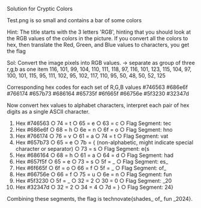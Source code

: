 Solution for Cryptic Colors

Test.png is so small and contains a bar of some colors 

Hint:
The title starts with the 3 letters 'RGB', hinting that you should look at the RGB values of the colors in the picture. If you convert all the colors to hex, then translate the Red, Green, and Blue values to characters, you get the flag

Sol:
Convert the image pixels into RGB values. -> separate as group of three r,g,b as one item
116, 101, 99, 
104, 110, 111, 
118, 97, 116, 
101, 123, 115, 
104, 97, 100, 
101, 115, 95, 
111, 102, 95, 
102, 117, 110, 
95, 50, 48, 
50, 52, 125

Corresponding hex codes for each set of R,G,B values
#746563
#686e6f
#766174
#657b73
#686164
#65735f
#6f665f
#66756e
#5f3230
#32347d

Now convert hex values to alphabet characters,  interpret each pair of hex digits as a single ASCII character.

1. Hex #746563
    ○ 74 = t
    ○ 65 = e
    ○ 63 = c
    ○ Flag Segment: tec
2. Hex #686e6f
    ○ 68 = h
    ○ 6e = n
    ○ 6f = o
    ○ Flag Segment: hno
3. Hex #766174
    ○ 76 = v
    ○ 61 = a
    ○ 74 = t
    ○ Flag Segment: vat
4. Hex #657b73
    ○ 65 = e
    ○ 7b = { (non-alphabetic, might indicate special character or separator)
    ○ 73 = s
    ○ Flag Segment: e{s
5. Hex #686164
    ○ 68 = h
    ○ 61 = a
    ○ 64 = d
    ○ Flag Segment: had
6. Hex #657f5f
    ○ 65 = e
    ○ 73 = s
    ○ 5f = _
    ○ Flag Segment: es_
7. Hex #6f665f
    ○ 6f = o
    ○ 66 = f
    ○ 5f = _
    ○ Flag Segment: of_
8. Hex #66756e
    ○ 66 = f
    ○ 75 = u
    ○ 6e = n
    ○ Flag Segment: fun
9. Hex #5f3230
    ○ 5f = _
    ○ 32 = 2
    ○ 30 = 0
    ○ Flag Segment: _20
10. Hex #32347d
    ○ 32 = 2
    ○ 34 = 4
    ○ 7d = }
    ○ Flag Segment: 24}

Combining these segments, the flag is   technovate{shades_ of_ fun _2024}.
